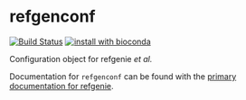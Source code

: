 # refgenconf

[![Build Status](https://travis-ci.org/databio/refgenconf.svg?branch=master)](https://travis-ci.org/databio/refgenconf)
[![install with bioconda](https://img.shields.io/badge/install%20with-bioconda-brightgreen.svg?style=flat)](http://bioconda.github.io/recipes/refgenconf/README.html)

Configuration object for refgenie *et al.*

Documentation for `refgenconf` can be found with the [primary documentation for refgenie](http://refgenie.databio.org).
